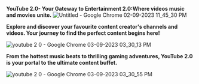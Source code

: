**YouTube 2.0- Your Gateway to Entertainment 2.0:Where videos music and movies unite.**
![Untitled - Google Chrome 02-09-2023 11_45_30 PM](https://github.com/Abhishek19321/Youtube-2.0/assets/142315891/9d3b96a1-f76f-4a7e-a370-12820691e8c3)

**Explore and discover your favourite content creator's channels and videos. Your journey to find the perfect content begins here!**

![youtube 2 0 - Google Chrome 03-09-2023 03_30_13 PM](https://github.com/Abhishek19321/Youtube-2.0/assets/142315891/951c0b86-8249-4784-99b8-181e308b1fc1)

**From the hottest music beats to thrilling gaming adventures, YouTube 2.0 is your portal to the ultimate content buffet.**

![youtube 2 0 - Google Chrome 03-09-2023 03_30_55 PM](https://github.com/Abhishek19321/Youtube-2.0/assets/142315891/f93c14db-ec4d-4a34-bcac-5e1500baf7e5)
